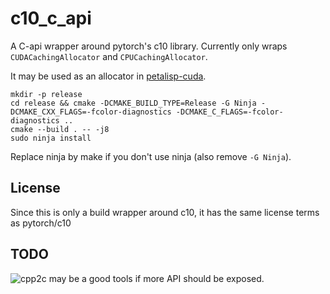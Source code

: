 # c10_c_api

A C-api wrapper around pytorch's c10 library. Currently only wraps `CUDACachingAllocator` and `CPUCachingAllocator`.

It may be used as an allocator in [petalisp-cuda](https://github.com/theHamsta/petalisp-cuda).

```
mkdir -p release
cd release && cmake -DCMAKE_BUILD_TYPE=Release -G Ninja -DCMAKE_CXX_FLAGS=-fcolor-diagnostics -DCMAKE_C_FLAGS=-fcolor-diagnostics ..
cmake --build . -- -j8
sudo ninja install
```

Replace ninja by make if you don't use ninja (also remove `-G Ninja`).

## License

Since this is only a build wrapper around c10, it has the same license terms as pytorch/c10

## TODO

![cpp2c](https://github.com/samanbarghi/CPP2C) may be a good tools if more API should be exposed.

